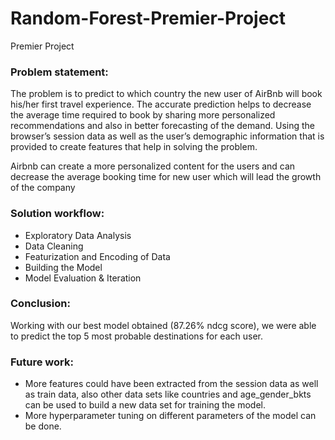# Random-Forest-Premier-Project
Premier Project


### Problem statement:
The problem is to predict to which country the new user of AirBnb will book his/her first travel experience. The accurate prediction helps to decrease the average time required to book by sharing more personalized recommendations and also in better forecasting of the demand. Using the browser’s session data as well as the user’s demographic information that is provided to create features that help in solving the problem.

Airbnb can create a more personalized content for the users and can decrease the average booking time for new user which will lead the growth of the company

### Solution workflow:
- Exploratory Data Analysis
- Data Cleaning
- Featurization and Encoding of Data
- Building the Model
- Model Evaluation & Iteration

### Conclusion:
Working with our best model obtained (87.26% ndcg score), we were able to predict the top 5 most probable destinations for each user.

### Future work:
- More features could have been extracted from the session data as well as train data, also other data sets like countries and age_gender_bkts can be used to build a new data set for training the model.
- More hyperparameter tuning on different parameters of the model can be done.
